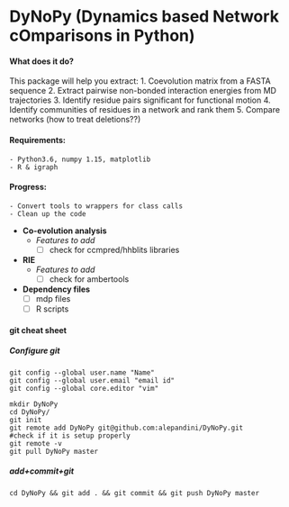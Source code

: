 # DyNoPy (Dynamics based Network cOmparisons in Python)
#### **What does it do?**
This package will help you extract:
	1. Coevolution matrix from a FASTA sequence
	2. Extract pairwise non-bonded interaction energies from MD trajectories 
3. Identify residue pairs significant for functional motion
4. Identify communities of residues in a network and rank them 
5. Compare networks (how to treat deletions??)

#### **Requirements**:
	- Python3.6, numpy 1.15, matplotlib
	- R & igraph 
	

#### **Progress**:
	- Convert tools to wrappers for class calls
	- Clean up the code
- **Co-evolution analysis**
    - *Features to add*
       - [ ] check for ccmpred/hhblits libraries
- **RIE**
    - *Features to add*
       - [ ] check for ambertools
- **Dependency files**
    - [ ] mdp files
    - [ ] R scripts
#### git cheat sheet
##### Configure git 
```
git config --global user.name "Name"
git config --global user.email "email id"
git config --global core.editor "vim"

mkdir DyNoPy
cd DyNoPy/
git init
git remote add DyNoPy git@github.com:alepandini/DyNoPy.git
#check if it is setup properly
git remote -v
git pull DyNoPy master
```
##### add+commit+git
```
cd DyNoPy && git add . && git commit && git push DyNoPy master
```
